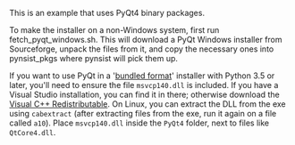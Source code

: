 This is an example that uses PyQt4 binary packages.

To make the installer on a non-Windows system, first run fetch_pyqt_windows.sh.
This will download a PyQt Windows installer from Sourceforge, unpack the files
from it, and copy the necessary ones into pynsist_pkgs where pynsist will
pick them up.

If you want to use PyQt in a '[bundled format](http://pynsist.readthedocs.org/en/latest/cfgfile.html#bundled-python)'
installer with Python 3.5 or later, you'll need to ensure the file `msvcp140.dll`
is included. If you have a Visual Studio installation, you can find it in there;
otherwise download the [Visual C++ Redistributable](https://www.microsoft.com/en-us/download/details.aspx?id=48145).
On Linux, you can extract the DLL from the exe using `cabextract` (after extracting
files from the exe, run it again on a file called `a10`). Place `msvcp140.dll`
inside the `PyQt4` folder, next to files like `QtCore4.dll`.
